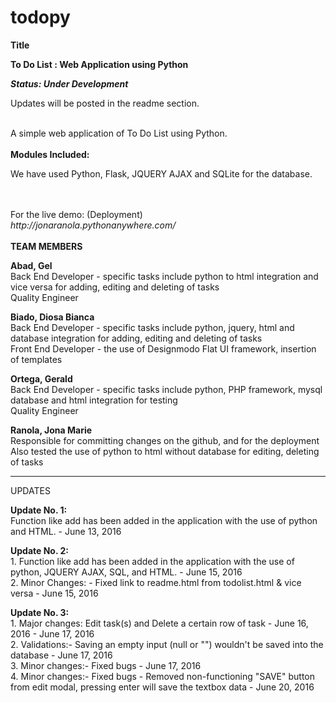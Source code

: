 # todopy
<b>Title</b>
<p><b>To Do List : Web Application using Python </b></p>
<b><i>Status: Under Development</i></b>
<p>Updates will be posted in the readme section.</p>
<br>
A simple web application of To Do List using Python.
<br>
<br>
<b>Modules Included: </b>
<p>We have used Python, Flask, JQUERY AJAX and SQLite for the database.</p>
<br>
<br>
For the live demo: (Deployment)<br>
<i>http://jonaranola.pythonanywhere.com/</i>
<br>
<br>
<b>TEAM MEMBERS</b><br>
<p><b>Abad, Gel</b> 
<br> Back End Developer - specific tasks include python to html integration and vice versa for adding, editing and deleting of tasks
<br> Quality Engineer</p>
<p><b>Biado, Diosa Bianca</b> 
<br> Back End Developer - specific tasks include python, jquery, html and database integration for adding, editing and deleting of tasks
<br> Front End Developer - the use of Designmodo Flat UI framework, insertion of templates</p>
<p><b>Ortega, Gerald</b> 
<br> Back End Developer - specific tasks include python, PHP framework, mysql database and html integration for testing
<br> Quality Engineer</p>
<p><b>Ranola, Jona Marie</b> 
<br> Responsible for committing changes on the github, and for the deployment
<br> Also tested the use of python to html without database for editing, deleting of tasks</p>
<hr />
<p>UPDATES</p>
<p><b>Update No. 1: </b> <br>Function like add has been added in the application with the use of python and HTML. - June 13, 2016</p>
<p><b>Update No. 2: </b><br>1. Function like add has been added in the application with the use of python, JQUERY AJAX, SQL, and HTML. - June 15, 2016
<br>2. Minor Changes: - Fixed link to readme.html from todolist.html & vice versa - June 15, 2016</p>
<p><b>Update No. 3: </b><br>1. Major changes: Edit task(s) and Delete a certain row of task - June 16, 2016 - June 17, 2016
<br>2. Validations:- Saving an empty input (null or "") wouldn't be saved into the database - June 17, 2016
<br>3. Minor changes:- Fixed bugs - June 17, 2016
<br>4. Minor changes:- Fixed bugs - Removed non-functioning "SAVE" button from edit modal, pressing enter will save the textbox data - June 20, 2016
</p>

